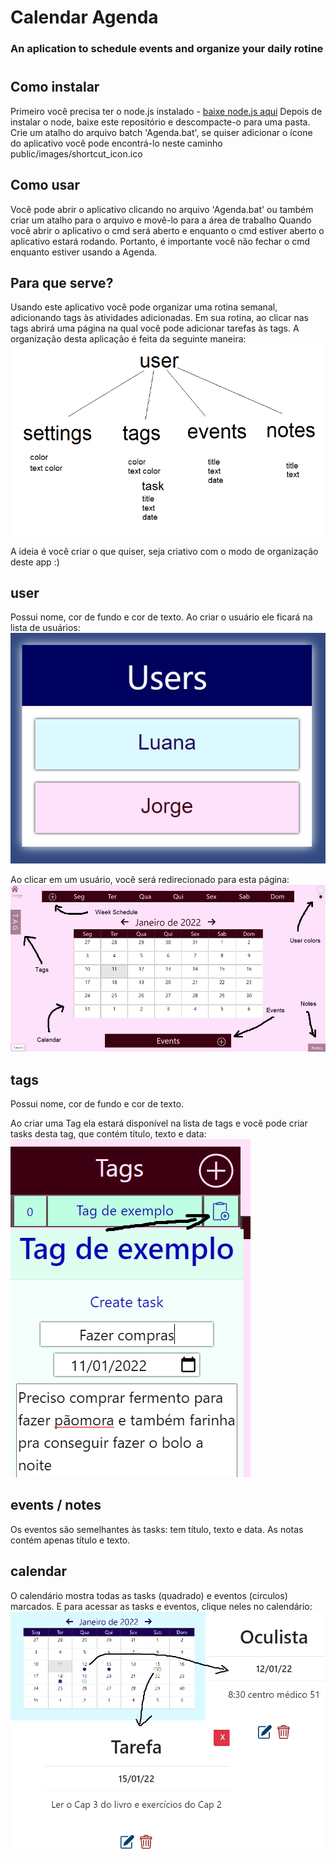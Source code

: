 # Calendar Agenda
### An aplication to schedule events and organize your daily rotine
# 
#

## Como instalar 

Primeiro você precisa ter o node.js instalado - [baixe node.js aqui](https://nodejs.org/en/download/) 
Depois de instalar o node, baixe este repositório e descompacte-o para uma pasta. 
Crie um atalho do arquivo batch 'Agenda.bat', se quiser adicionar o ícone do aplicativo você pode encontrá-lo neste caminho public/images/shortcut_icon.ico

## Como usar

Você pode abrir o aplicativo clicando no arquivo 'Agenda.bat' ou também
criar um atalho para o arquivo e movê-lo para a área de trabalho
Quando você abrir o aplicativo o cmd será aberto e enquanto o cmd estiver aberto o aplicativo estará rodando.
Portanto, é importante você não fechar o cmd enquanto estiver usando a Agenda.

## Para que serve?

Usando este aplicativo você pode organizar uma rotina semanal, adicionando tags às atividades adicionadas.
Em sua rotina, ao clicar nas tags abrirá uma página na qual você pode adicionar tarefas às tags.
A organização desta aplicação é feita da seguinte maneira:
![Img 1](https://github.com/JorgeBaes/Calendar-Agenda/blob/master/public/images/project.png)

A ideia é você criar o que quiser, seja criativo com o modo de organização deste app :)

## user
Possui nome, cor de fundo e cor de texto. Ao criar o usuário ele ficará na lista de usuários:
![Img 2](https://github.com/JorgeBaes/Calendar-Agenda/blob/master/public/images/lista_de_usuarios.png)

Ao clicar em um usuário, você será redirecionado para esta página:
![Img 3](https://github.com/JorgeBaes/Calendar-Agenda/blob/master/public/images/user_page.png)

## tags
Possui nome, cor de fundo e cor de texto.
<!-- ![Img 4](https://github.com/JorgeBaes/Calendar-Agenda/blob/master/public/images/create_tag.png) -->
Ao criar uma Tag ela estará disponível na lista de tags e você pode criar tasks desta tag, que contém título, texto e data:
![Img 5](https://github.com/JorgeBaes/Calendar-Agenda/blob/master/public/images/create_task.png)
## events / notes
Os eventos são semelhantes às tasks: tem título, texto e data. As notas contém apenas título e texto.
<!-- ![Img 6](https://github.com/JorgeBaes/Calendar-Agenda/blob/master/public/images/create_event_notes.png) -->

## calendar
O calendário mostra todas as tasks (quadrado) e eventos (circulos) marcados. E para acessar as tasks e eventos, clique neles no calendário:
![Img 6](https://github.com/JorgeBaes/Calendar-Agenda/blob/master/public/images/calendar.png)


